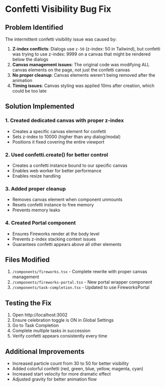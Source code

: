 # Confetti Visibility Bug Fix

## Problem Identified

The intermittent confetti visibility issue was caused by:

1. **Z-index conflicts**: Dialogs use `z-50` (z-index: 50 in Tailwind), but confetti was trying to use z-index: 9999 on a canvas that might be rendered below the dialogs
2. **Canvas management issues**: The original code was modifying ALL canvas elements on the page, not just the confetti canvas
3. **No proper cleanup**: Canvas elements weren't being removed after the animation
4. **Timing issues**: Canvas styling was applied 10ms after creation, which could be too late

## Solution Implemented

### 1. Created dedicated canvas with proper z-index
- Creates a specific canvas element for confetti
- Sets z-index to 10000 (higher than any dialog/modal)
- Positions it fixed covering the entire viewport

### 2. Used confetti.create() for better control
- Creates a confetti instance bound to our specific canvas
- Enables web worker for better performance
- Enables resize handling

### 3. Added proper cleanup
- Removes canvas element when component unmounts
- Resets confetti instance to free memory
- Prevents memory leaks

### 4. Created Portal component
- Ensures Fireworks render at the body level
- Prevents z-index stacking context issues
- Guarantees confetti appears above all other elements

## Files Modified

1. `/components/fireworks.tsx` - Complete rewrite with proper canvas management
2. `/components/fireworks-portal.tsx` - New portal wrapper component
3. `/components/task-completion.tsx` - Updated to use FireworksPortal

## Testing the Fix

1. Open http://localhost:3002
2. Ensure celebration toggle is ON in Global Settings
3. Go to Task Completion
4. Complete multiple tasks in succession
5. Verify confetti appears consistently every time

## Additional Improvements

- Increased particle count from 30 to 50 for better visibility
- Added colorful confetti (red, green, blue, yellow, magenta, cyan)
- Increased start velocity for more dramatic effect
- Adjusted gravity for better animation flow